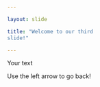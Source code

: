 ```yaml
---

layout: slide

title: "Welcome to our third 
slide!"

---
```


Your text

Use the left arrow to go back!
